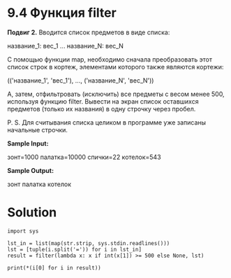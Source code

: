 # 9.4 Функция filter

**Подвиг 2.** Вводится список предметов в виде списка:

название_1: вес_1
...
название_N: вес_N

С помощью функции map, необходимо сначала преобразовать этот список строк в кортеж, элементами которого также являются кортежи:

(('название_1', 'вес_1'), ..., ('название_N', 'вес_N'))

А, затем, отфильтровать (исключить) все предметы с весом менее 500, используя функцию filter. Вывести на экран список оставшихся предметов (только их названия) в одну строчку через пробел.

P. S. Для считывания списка целиком в программе уже записаны начальные строчки.

**Sample Input:**

зонт=1000
палатка=10000
спички=22
котелок=543

**Sample Output:**

зонт палатка котелок

# Solution

```
import sys

lst_in = list(map(str.strip, sys.stdin.readlines()))
lst = [tuple(i.split('=')) for i in lst_in]
result = filter(lambda x: x if int(x[1]) >= 500 else None, lst)

print(*(i[0] for i in result))
```
